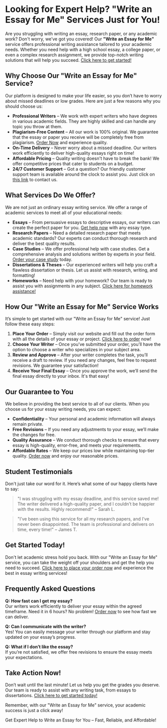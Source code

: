 <h1>Looking for Expert Help? "Write an Essay for Me" Services Just for You!</h1>

<p>Are you struggling with writing an essay, research paper, or any academic work? Don't worry, we’ve got you covered! Our <strong>"Write an Essay for Me"</strong> service offers professional writing assistance tailored to your academic needs. Whether you need help with a high school essay, a college paper, or even a complex research assignment, we provide top-notch writing solutions that will help you succeed. <a href="https://tinyurl.com/topessay?keyword=write+a+essay+for+me">Click here to get started!</a></p>

<h2>Why Choose Our "Write an Essay for Me" Service?</h2>
<p>Our platform is designed to make your life easier, so you don’t have to worry about missed deadlines or low grades. Here are just a few reasons why you should choose us:</p>

<ul>
    <li><strong>Professional Writers</strong> – We work with expert writers who have degrees in various academic fields. They are highly skilled and can handle any topic you throw at them.</li>
    <li><strong>Plagiarism-Free Content</strong> – All our work is 100% original. We guarantee that the essay or paper you receive will be completely free from plagiarism. <a href="https://tinyurl.com/topessay?keyword=write+a+essay+for+me">Order Now</a> and experience quality.</li>
    <li><strong>On-Time Delivery</strong> – Never worry about a missed deadline. Our writers work efficiently to deliver high-quality essays right on time!</li>
    <li><strong>Affordable Pricing</strong> – Quality writing doesn't have to break the bank! We offer competitive prices that cater to students on a budget.</li>
    <li><strong>24/7 Customer Support</strong> – Got a question? Our friendly customer support team is available around the clock to assist you. Just click on <a href="https://tinyurl.com/topessay?keyword=write+a+essay+for+me">this link</a> to contact us.</li>
</ul>

<h2>What Services Do We Offer?</h2>
<p>We are not just an ordinary essay writing service. We offer a range of academic services to meet all of your educational needs:</p>

<ul>
    <li><strong>Essays</strong> – From persuasive essays to descriptive essays, our writers can create the perfect paper for you. <a href="https://tinyurl.com/topessay?keyword=write+a+essay+for+me">Get help now</a> with any essay type.</li>
    <li><strong>Research Papers</strong> – Need a detailed research paper that meets academic standards? Our experts can conduct thorough research and deliver the best quality results.</li>
    <li><strong>Case Studies</strong> – We offer professional help with case studies. Get a comprehensive analysis and solutions written by experts in your field. <a href="https://tinyurl.com/topessay?keyword=write+a+essay+for+me">Order your case study</a> today.</li>
    <li><strong>Dissertations & Theses</strong> – Our experienced writers will help you craft a flawless dissertation or thesis. Let us assist with research, writing, and formatting!</li>
    <li><strong>Homeworks</strong> – Need help with your homework? Our team is ready to assist you with assignments in any subject. <a href="https://tinyurl.com/topessay?keyword=write+a+essay+for+me">Click here for homework assistance!</a></li>
</ul>

<h2>How Our "Write an Essay for Me" Service Works</h2>
<p>It’s simple to get started with our "Write an Essay for Me" service! Just follow these easy steps:</p>

<ol>
    <li><strong>Place Your Order</strong> – Simply visit our website and fill out the order form with all the details of your essay or project. <a href="https://tinyurl.com/topessay?keyword=write+a+essay+for+me">Click here to order</a> now!</li>
    <li><strong>Choose Your Writer</strong> – Once you’ve submitted your order, you’ll have the option to choose a writer who specializes in your subject area.</li>
    <li><strong>Review and Approve</strong> – After your writer completes the task, you’ll receive a draft to review. If you need any changes, feel free to request revisions. We guarantee your satisfaction!</li>
    <li><strong>Receive Your Final Essay</strong> – Once you approve the work, we’ll send the final essay directly to your inbox. It's that easy!</li>
</ol>

<h2>Our Guarantee to You</h2>
<p>We believe in providing the best service to all of our clients. When you choose us for your essay writing needs, you can expect:</p>

<ul>
    <li><strong>Confidentiality</strong> – Your personal and academic information will always remain private.</li>
    <li><strong>Free Revisions</strong> – If you need any adjustments to your essay, we’ll make the changes for free.</li>
    <li><strong>Quality Assurance</strong> – We conduct thorough checks to ensure that every essay is high-quality, error-free, and meets your requirements.</li>
    <li><strong>Affordable Rates</strong> – We keep our prices low while maintaining top-tier quality. <a href="https://tinyurl.com/topessay?keyword=write+a+essay+for+me">Order now</a> and enjoy our reasonable prices.</li>
</ul>

<h2>Student Testimonials</h2>
<p>Don't just take our word for it. Here’s what some of our happy clients have to say:</p>

<blockquote>
    <p>"I was struggling with my essay deadline, and this service saved me! The writer delivered a high-quality paper, and I couldn’t be happier with the results. Highly recommend!" – Sarah L.</p>
</blockquote>
<blockquote>
    <p>"I’ve been using this service for all my research papers, and I’ve never been disappointed. The team is professional and delivers on time, every time!" – James T.</p>
</blockquote>

<h2>Get Started Today!</h2>
<p>Don't let academic stress hold you back. With our "Write an Essay for Me" service, you can take the weight off your shoulders and get the help you need to succeed. <a href="https://tinyurl.com/topessay?keyword=write+a+essay+for+me">Click here to place your order now</a> and experience the best in essay writing services!</p>

<h2>Frequently Asked Questions</h2>
<p><strong>Q: How fast can I get my essay?</strong><br>Our writers work efficiently to deliver your essay within the agreed timeframe. Need it in 6 hours? No problem! <a href="https://tinyurl.com/topessay?keyword=write+a+essay+for+me">Order now</a> to see how fast we can deliver.</p>

<p><strong>Q: Can I communicate with the writer?</strong><br>Yes! You can easily message your writer through our platform and stay updated on your essay’s progress.</p>

<p><strong>Q: What if I don’t like the essay?</strong><br>If you’re not satisfied, we offer free revisions to ensure the essay meets your expectations.</p>

<h2>Take Action Now!</h2>
<p>Don’t wait until the last minute! Let us help you get the grades you deserve. Our team is ready to assist with any writing task, from essays to dissertations. <a href="https://tinyurl.com/topessay?keyword=write+a+essay+for+me">Click here to get started today!</a></p>

<p>Remember, with our "Write an Essay for Me" service, your academic success is just a click away!</p>
Get Expert Help to Write an Essay for You – Fast, Reliable, and Affordable!
